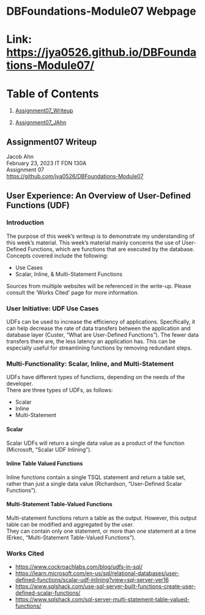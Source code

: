 # DBFoundations-Module07 Webpage

# Link: https://jya0526.github.io/DBFoundations-Module07/

# Table of Contents  
1. [Assignment07_Writeup](https://github.com/jya0526/DBFoundations-Module07/blob/main/Assignment07_WriteUp.pdf) 

2. [Assignment07_JAhn](https://github.com/jya0526/DBFoundations-Module07/blob/main/Assignment07_JAhn.sql)

## Assignment07 Writeup

  Jacob Ahn  
  February 23, 2023 
  IT FDN 130A  
  Assignment 07  
  https://github.com/jya0526/DBFoundations-Module07

  ## User Experience: An Overview of User-Defined Functions (UDF)
 
  ### Introduction
The purpose of this week’s writeup is to demonstrate my understanding of this week’s material. 
This week’s material mainly concerns the use of User-Defined Functions, which are functions that are executed by the database. Concepts covered include the      following:
* Use Cases
* Scalar, Inline, & Multi-Statement Functions  
  
Sources from multiple websites will be referenced in the write-up. Please consult the ‘Works Cited’ page for more information.

  ### User Initiative: UDF Use Cases
UDFs can be used to increase the efficiency of applications. Specifically, it can help decrease the rate of data transfers between the application and database layer  (Custer, “What are User-Defined Functions”). The fewer data transfers there are, the less latency an application has. This can be especially useful for streamlining functions by removing redundant steps.

  ### Multi-Functionality: Scalar, Inline, and Multi-Statement
  UDFs have different types of functions, depending on the needs of the developer.   
  There are three types of UDFs, as follows:
 * Scalar
 * Inline
 * Multi-Statement

#### Scalar
  Scalar UDFs will return a single data value as a product of the function (Microsoft, “Scalar UDF Inlining”). 
  
#### Inline Table Valued Functions
  Inline functions contain a single TSQL statement and return a table set, rather than just a single data value (Richardson, “User-Defined Scalar Functions”). 
  
#### Multi-Statement Table-Valued Functions
  Multi-statement functions return a table as the output. However, this output table can be modified and aggregated by the user.   
  They can contain only one statement, or more than one statement at a time (Erkec, “Multi-Statement Table-Valued Functions”). 
  
  ### Works Cited
 * https://www.cockroachlabs.com/blog/udfs-in-sql/  
 * https://learn.microsoft.com/en-us/sql/relational-databases/user-defined-functions/scalar-udf-inlining?view=sql-server-ver16  
 * https://www.sqlshack.com/use-sql-server-built-functions-create-user-defined-scalar-functions/  
 * https://www.sqlshack.com/sql-server-multi-statement-table-valued-functions/


